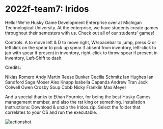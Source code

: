 # 2022f-team7: Iridos

Hello! We're Husky Game Development Enterprise over at Michigan Technological University. At the enterprise, we have students create games throughout their semesters with us. Check out all of our students' games!

Controls:
A to move left & D to move right,
W/spacebar to jump,
press Q or leftclick on the spear to pick up spear if absent from inventory,
left-click to jab with spear if present in inventory,
right-click to throw spear if present in inventory,
Left-Shift to dash

Credits:

Niklas Romero
Andy Martin
Reese Bunker
Cecilia Schmitz
Ian Hughes
Ian Sandford
Sage Moser
Alex Knapp
Isabella Capanda
Andrew Tran
Jack Colwell
Owen Crosby
Soup Cobb
Nicky Franklin
Max Meyer

And a special thanks to Ethan Fournier, for being the best Husky Games management member, and also the rat king or something.
Installation Instructions:
Download & unzip the Iridos.zip. Select the folder that correlates to your OS and run the executable.

![actionshot](https://img.itch.zone/aW1hZ2UvMTQxMjgyMC8xNDI3NDgyOS5wbmc=/347x500/KnUoMf.png)

